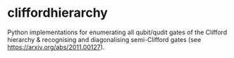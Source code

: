 # cliffordhierarchy
Python implementations for enumerating all qubit/qudit gates of the Clifford hierarchy &amp; recognising and diagonalising semi-Clifford gates (see https://arxiv.org/abs/2011.00127).
